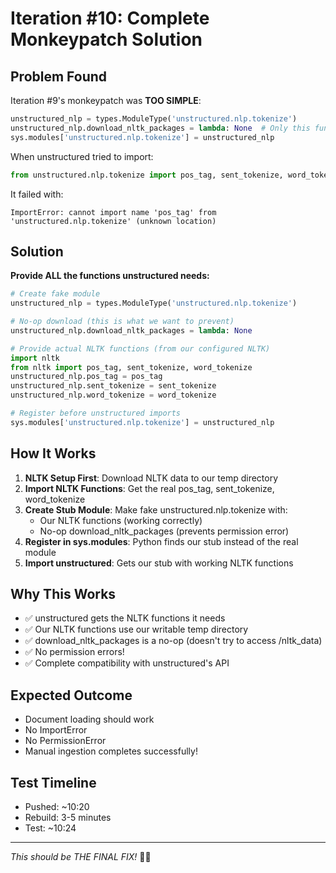 # Iteration #10: Complete Monkeypatch Solution

## Problem Found
Iteration #9's monkeypatch was **TOO SIMPLE**:
```python
unstructured_nlp = types.ModuleType('unstructured.nlp.tokenize')
unstructured_nlp.download_nltk_packages = lambda: None  # Only this function
sys.modules['unstructured.nlp.tokenize'] = unstructured_nlp
```

When unstructured tried to import:
```python
from unstructured.nlp.tokenize import pos_tag, sent_tokenize, word_tokenize
```

It failed with:
```
ImportError: cannot import name 'pos_tag' from 'unstructured.nlp.tokenize' (unknown location)
```

## Solution
**Provide ALL the functions unstructured needs:**
```python
# Create fake module
unstructured_nlp = types.ModuleType('unstructured.nlp.tokenize')

# No-op download (this is what we want to prevent)
unstructured_nlp.download_nltk_packages = lambda: None

# Provide actual NLTK functions (from our configured NLTK)
import nltk
from nltk import pos_tag, sent_tokenize, word_tokenize
unstructured_nlp.pos_tag = pos_tag
unstructured_nlp.sent_tokenize = sent_tokenize
unstructured_nlp.word_tokenize = word_tokenize

# Register before unstructured imports
sys.modules['unstructured.nlp.tokenize'] = unstructured_nlp
```

## How It Works
1. **NLTK Setup First**: Download NLTK data to our temp directory
2. **Import NLTK Functions**: Get the real pos_tag, sent_tokenize, word_tokenize
3. **Create Stub Module**: Make fake unstructured.nlp.tokenize with:
   - Our NLTK functions (working correctly)
   - No-op download_nltk_packages (prevents permission error)
4. **Register in sys.modules**: Python finds our stub instead of the real module
5. **Import unstructured**: Gets our stub with working NLTK functions

## Why This Works
- ✅ unstructured gets the NLTK functions it needs
- ✅ Our NLTK functions use our writable temp directory
- ✅ download_nltk_packages is a no-op (doesn't try to access /nltk_data)
- ✅ No permission errors!
- ✅ Complete compatibility with unstructured's API

## Expected Outcome
- Document loading should work
- No ImportError
- No PermissionError
- Manual ingestion completes successfully!

## Test Timeline
- Pushed: ~10:20
- Rebuild: 3-5 minutes
- Test: ~10:24

---
*This should be THE FINAL FIX!* 🎯✨
